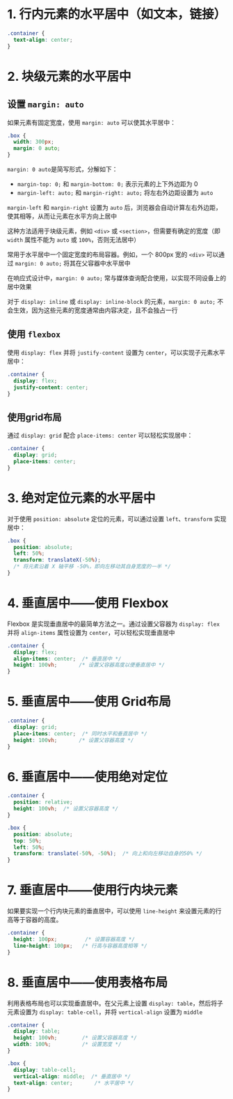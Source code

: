 # 1. 行内元素的水平居中（如文本，链接）

```css
.container {
  text-align: center;
}
```

# 2. 块级元素的水平居中

## 设置 `margin: auto`

如果元素有固定宽度，使用 `margin: auto` 可以使其水平居中：

```css
.box {
  width: 300px;
  margin: 0 auto;
}
```

`margin: 0 auto`是简写形式，分解如下：

- `margin-top: 0;` 和 `margin-bottom: 0;` 表示元素的上下外边距为 0
- `margin-left: auto;` 和 `margin-right: auto;` 将左右外边距设置为 `auto`



`margin-left` 和 `margin-right` 设置为 `auto` 后，浏览器会自动计算左右外边距，使其相等，从而让元素在水平方向上居中

这种方法适用于块级元素，例如 `<div>` 或 `<section>`，但需要有确定的宽度（即 `width` 属性不能为 `auto` 或 `100%`，否则无法居中）

常用于水平居中一个固定宽度的布局容器。例如，一个 800px 宽的 `<div>` 可以通过 `margin: 0 auto;` 将其在父容器中水平居中

在响应式设计中，`margin: 0 auto;` 常与媒体查询配合使用，以实现不同设备上的居中效果

对于 `display: inline` 或 `display: inline-block` 的元素，`margin: 0 auto;` 不会生效，因为这些元素的宽度通常由内容决定，且不会独占一行

## 使用 `flexbox`

使用 `display: flex` 并将 `justify-content` 设置为 `center`，可以实现子元素水平居中：

```css
.container {
  display: flex;
  justify-content: center;
}
```

## 使用grid布局

通过 `display: grid` 配合 `place-items: center` 可以轻松实现居中：

```css
.container {
  display: grid;
  place-items: center;
}
```

# 3. 绝对定位元素的水平居中

对于使用 `position: absolute` 定位的元素，可以通过设置 `left`、`transform` 实现居中：

```css
.box {
  position: absolute;
  left: 50%;
  transform: translateX(-50%);
  /* 将元素沿着 X 轴平移 -50%，即向左移动其自身宽度的一半 */
}
```

# 4. 垂直居中——使用 Flexbox

Flexbox 是实现垂直居中的最简单方法之一。通过设置父容器为 `display: flex` 并将 `align-items` 属性设置为 `center`，可以轻松实现垂直居中

```css
.container {
  display: flex;
  align-items: center;  /* 垂直居中 */
  height: 100vh;       /* 设置父容器高度以便垂直居中 */
}
```

# 5. 垂直居中——使用 Grid布局

```css
.container {
  display: grid;
  place-items: center;  /* 同时水平和垂直居中 */
  height: 100vh;       /* 设置父容器高度 */
}
```

# 6. 垂直居中——使用绝对定位

```css
.container {
  position: relative;
  height: 100vh;  /* 设置父容器高度 */
}

.box {
  position: absolute;
  top: 50%;
  left: 50%;
  transform: translate(-50%, -50%);  /* 向上和向左移动自身的50% */
}
```

# 7. 垂直居中——使用行内块元素

如果要实现一个行内块元素的垂直居中，可以使用 `line-height` 来设置元素的行高等于容器的高度。

```css
.container {
  height: 100px;         /* 设置容器高度 */
  line-height: 100px;   /* 行高与容器高度相等 */
}
```

# 8. 垂直居中——使用表格布局

利用表格布局也可以实现垂直居中。在父元素上设置 `display: table`，然后将子元素设置为 `display: table-cell`，并将 `vertical-align` 设置为 `middle`

```css
.container {
  display: table;
  height: 100vh;        /* 设置父容器高度 */
  width: 100%;          /* 设置宽度 */
}

.box {
  display: table-cell;
  vertical-align: middle;  /* 垂直居中 */
  text-align: center;       /* 水平居中 */
}
```

